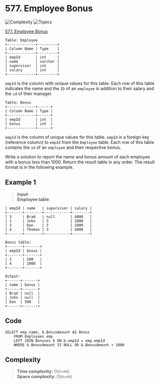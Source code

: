 # 577. Employee Bonus

![Complexity](https://img.shields.io/badge/easy-green)
![Topics](https://img.shields.io/badge/database-blue)

[577. Employee Bonus](https://leetcode.com/problems/employee-bonus/description/)

```
Table: Employee
+-------------+---------+
| Column Name | Type    |
+-------------+---------+
| empId       | int     |
| name        | varchar |
| supervisor  | int     |
| salary      | int     |
+-------------+---------+
```

`empId` is the column with unique values for this table.
Each row of this table indicates the name and the `ID` of an `employee` in addition to their salary and the `id` of
their manager.

```
Table: Bonus
+-------------+------+
| Column Name | Type |
+-------------+------+
| empId       | int  |
| bonus       | int  |
+-------------+------+
```

`empId` is the column of unique values for this table.
`empId` is a foreign key (reference column) to `empId` from the `Employee` table.
Each row of this table contains the `id` of an `employee` and their respective bonus.

Write a solution to report the name and bonus amount of each employee with a bonus less than 1000.
Return the result table in any order.
The result format is in the following example.

## Example 1

> **Input**:  
> **Employee table**:

```+-------+--------+------------+--------+
| empId | name   | supervisor | salary |
+-------+--------+------------+--------+
| 3     | Brad   | null       | 4000   |
| 1     | John   | 3          | 1000   |
| 2     | Dan    | 3          | 2000   |
| 4     | Thomas | 3          | 4000   |
+-------+--------+------------+--------+

Bonus table:
+-------+-------+
| empId | bonus |
+-------+-------+
| 2     | 500   |
| 4     | 2000  |
+-------+-------+

Output:
+------+-------+
| name | bonus |
+------+-------+
| Brad | null  |
| John | null  |
| Dan  | 500   |
+------+-------+
```

## Code

```tsql
SELECT emp.name, b.BonusAmount AS Bonus 
    FROM Employees emp 
    LEFT JOIN Bonuses b ON b.empId = emp.empId 
    WHERE b.BonusAmount IS NULL OR b.BonusAmount < 1000
```

## Complexity

> **Time complexity**: O(n+m)  
> **Space complexity**: O(n+m)